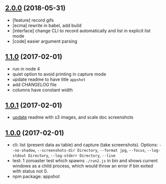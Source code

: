 ## [2.0.0](https://github.com/artdecocode/appshot/compare/v1.1.0...v2.0.0) (2018-05-31)

- [feature] record gifs
- [ecma] rewrite in babel, add build
- [interface] change CLI to record automatically and list in explicit list mode
- [code] easier argument parsing

## [1.1.0](https://github.com/artdecocode/appshot/compare/v1.0.1...v1.1.0) (2017-02-01)

- run in node 4
- quiet option to avoid printing in capture mode
- update readme to have title `appshot`
- add _CHANGELOG_ file
- columns have constant width

## [1.0.1](https://github.com/artdecocode/appshot/compare/v1.0.0...v1.0.1) (2017-02-01)

- [update](https://github.com/artdecocode/appshot/commit/d7937e9fc49780b3f574dd82cf492776d209c87e)
readme with s3 images, and scale doc screenshots

## [1.0.0](https://github.com/artdecocode/appshot/tree/v1.0.0) (2017-02-01)

- cli: list (present data as table) and capture (take screenshots). Options:
`--no-shadow`, `--screenshots-dir Directory`, `--format jpg`, `--focus`,
`--log-stdout Directory`, `--log-stderr Directory`, `--live`
- test: 1 zoroaster test which spawns `./run2.js` in bin and shows current windows
as a child process, which would throw an error if bin exited with status not 0.
- npm package: appshot

